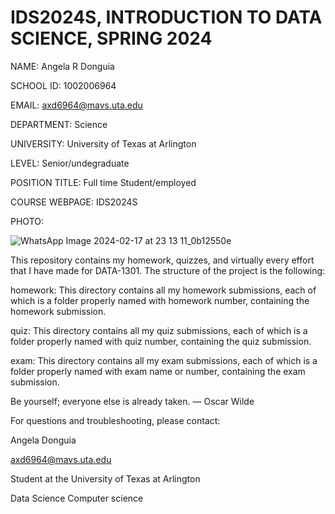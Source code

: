 # IDS2024S, INTRODUCTION TO DATA SCIENCE, SPRING 2024                                                                                                                                                           
NAME: Angela R Donguia

SCHOOL ID: 1002006964

EMAIL:  axd6964@mavs.uta.edu

DEPARTMENT: Science

UNIVERSITY: University of Texas at Arlington

LEVEL: Senior/undegraduate

POSITION TITLE: Full time Student/employed

COURSE WEBPAGE: IDS2024S

PHOTO:

![WhatsApp Image 2024-02-17 at 23 13 11_0b12550e](https://github.com/AngelaDonguia/IDS2024S/assets/89665076/53e24548-d40b-4b10-919a-5ee48440c5af)

This repository contains my homework, quizzes, and virtually every effort that I have made for DATA-1301. The structure of the project is the following:

homework:
This directory contains all my homework submissions, each of which is a folder properly named with homework number, containing the homework submission.

quiz:
This directory contains all my quiz submissions, each of which is a folder properly named with quiz number, containing the quiz submission.

exam:
This directory contains all my exam submissions, each of which is a folder properly named with exam name or number, containing the exam submission.

Be yourself; everyone else is already taken.
― Oscar Wilde

For questions and troubleshooting, please contact:

Angela Donguia

axd6964@mavs.uta.edu

Student at the University of Texas at Arlington

Data Science 
Computer science
